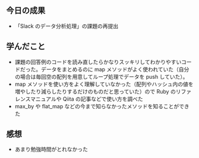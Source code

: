 ## 今日の成果

- 「Slack のデータ分析処理」の課題の再提出

## 学んだこと

- 課題の回答例のコードを読み直したらかなりスッキリしてわかりやすいコードだった。データをまとめるのに map メソッドがよく使われていた（自分の場合は毎回空の配列を用意してループ処理でデータを push していた）。
- map メソッドを使い方をよく理解していなかった（配列やハッシュ内の値を増やしたり減らしたりするだけのものだと思っていた）ので Ruby のリファレンスマニュアルや Qiita の記事などで使い方を調べた
- max_by や flat_map などの今まで知らなかったメソッドを知ることができた

## 感想

- あまり勉強時間がとれなかった
